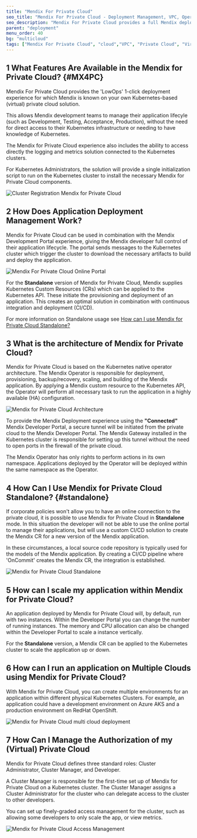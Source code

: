 ```yaml
---
title: "Mendix For Private Cloud"
seo_title: "Mendix For Private Cloud - Deployment Management, VPC, Operators, Kubernetes"
seo_description: "Mendix For Private Cloud provides a full Mendix deployment experience on top of your own Kubernetes installation running in Private or Virtual  Private Cloud"
parent: "deployment"
menu_order: 40
bg: "multicloud"
tags: ["Mendix For Private Cloud", "cloud","VPC", "Private Cloud", "Virtual Private Cloud", "Multi Cloud", "Hybrid Cloud", "Kubernetes", "Operator", "deploy"]
---
```


## 1 What Features Are Available in the Mendix for Private Cloud? {#MX4PC}

Mendix For Private Cloud provides the 'LowOps' 1-click deployment experience for which Mendix is known on your own Kubernetes-based (virtual) private cloud solution.

This allows Mendix development teams to manage their application lifecyle (such as Development, Testing, Acceptance, Production), without the need for direct access to their Kubernetes infrastructure or needing to have knowledge of Kubernetes.

The Mendix for Private Cloud experience also includes the ability to access directly the logging and metrics solution connected to the Kubernetes clusters. 

For Kubernetes Administrators, the solution will provide a single initialization script to run on the Kubernetes cluster to install the necessary Mendix for Private Cloud components.

![Cluster Registration Mendix for Private Cloud](attachments/mx4pc-cluster-registration.png)

## 2 How Does Application Deployment Management Work?

Mendix for Private Cloud can be used in combination with the Mendix Development Portal experience, giving the Mendix developer full control of their application lifecycle. The portal sends messages to the Kubernetes cluster which trigger the cluster to download the necessary artifacts to build and deploy the application.

![Mendix For Private Cloud Online Portal](attachments/mx4pc-deployment-portal.png)

For the **Standalone** version of Mendix for Private Cloud, Mendix supplies Kubernetes Custom Resources (CRs) which can be applied to the Kubernetes API. These initiate the provisioning and deployment of an application. This creates an optimal solution in combination with continuous integration and deployment (CI/CD).

For more information on Standalone usage see [How can I use Mendix for Private Cloud Standalone?](#standalone)

## 3 What is the architecture of Mendix for Private Cloud? 

Mendix for Private Cloud is based on the Kubernetes native operator architecture. The Mendix Operator is responsible for deployment, provisioning, backup/recovery, scaling, and building of the Mendix application. By applying a Mendix custom resource to the Kubernetes API, the Operator will perform all necessary task to run the application in a highly available (HA) configuration.
  
![Mendix for Private Cloud Architecture](attachments/mx4pc-architecture.png)

To provide the Mendix Deployment experience using the **"Connected"** Mendix Developer Portal, a secure tunnel will be initiated from the private cloud to the Mendix Developer Portal. The Mendix Gateway installed in the Kubernetes cluster is responsible for setting up this tunnel without the need to open ports in the firewall of the private cloud.

The Mendix Operator has only rights to perform actions in its own namespace. Applications deployed by the Operator will be deployed within the same namespace as the Operator. 

## 4 How Can I Use Mendix for Private Cloud Standalone? {#standalone}

If corporate policies won't allow you to have an online connection to the private cloud, it is possible to use Mendix for Private Cloud in **Standalone** mode. In this situation the developer will not be able to use the online portal to manage their applications, but will use a custom CI/CD solution to create the Mendix CR for a new version of the Mendix application.

In these circumstances, a local source code repository is typically used for the models of the Mendix application. By creating a CI/CD pipeline where 'OnCommit' creates the Mendix CR, the integration is established. 

![Mendix for Private Cloud Standalone](attachments/mx4pc-standalone-ci-cd.png)

## 5 How can I scale my application within Mendix for Private Cloud? 

An application deployed by Mendix for Private Cloud will, by default, run with two instances. Within the Developer Portal you can change the number of running instances. The memory and CPU allocation can also be changed within the Developer Portal to scale a instance vertically.

For the **Standalone** version, a Mendix CR can be applied to the Kubernetes cluster to scale the application up or down.

## 6 How can I run an application on Multiple Clouds using Mendix for Private Cloud?

With Mendix for Private Cloud, you can create multiple environments for an application within different physical Kubernetes Clusters. For example, an application could have a development environment on Azure AKS and a production environment on RedHat OpenShift.

![Mendix for Private Cloud multi cloud deployment](attachments/mx4pc-multi-cloud.png)

## 7 How Can I Manage the Authorization of my (Virtual) Private Cloud  

Mendix for Private Cloud defines three standard roles: Cluster Administrator, Cluster Manager, and Developer. 

A Cluster Manager is responsible for the first-time set up of Mendix for Private Cloud on a Kubernetes cluster. The Cluster Manager assigns a Cluster Administrator for the cluster who can delegate access to the cluster to other developers. 

You can set up finely-graded access management for the cluster, such as allowing some developers to only scale the app, or view metrics. 

![Mendix for Private Cloud Access Management](attachments/mx4pc-access-management.png)
